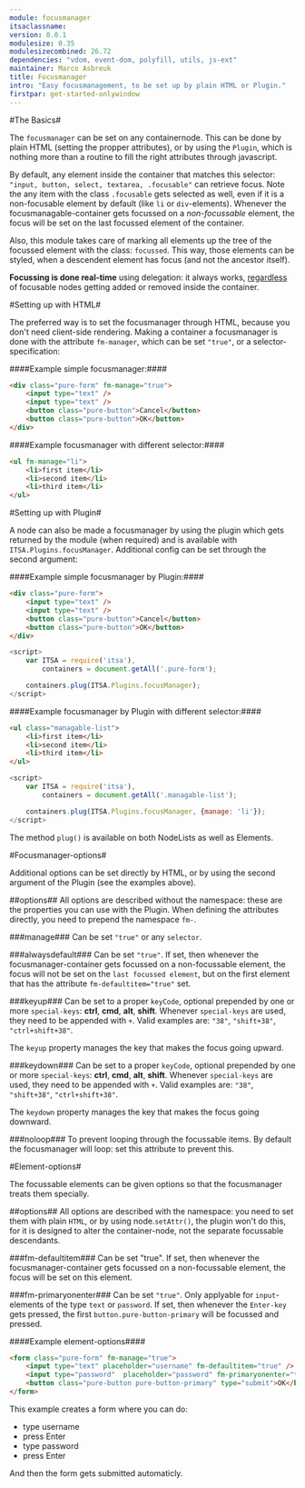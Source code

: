 ```yaml
---
module: focusmanager
itsaclassname:
version: 0.0.1
modulesize: 0.35
modulesizecombined: 26.72
dependencies: "vdom, event-dom, polyfill, utils, js-ext"
maintainer: Marco Asbreuk
title: Focusmanager
intro: "Easy focusmanagement, to be set up by plain HTML or Plugin."
firstpar: get-started-onlywindow
---
```




#The Basics#

The `focusmanager` can be set on any containernode. This can be done by plain HTML (setting the propper attributes), or by using the `Plugin`, which is nothing more than a routine to fill the right attributes through javascript.

By default, any element inside the container that matches this selector: `"input, button, select, textarea, .focusable"` can retrieve focus. Note the any item with the class `.focusable` gets selected as well, even if it is a non-focusable element by default (like `li` or `div`-elements). Whenever the focusmanagable-container gets focussed on a *non-focussable* element, the focus will be set on the last focussed element of the container.

Also, this module takes care of marking all elements up the tree of the focussed element with the class: `focussed`. This way, those elements can be styled, when a descendent element has focus (and not the ancestor itself).

<b>Focussing is done real-time</b> using delegation: it always works, <u>regardless</u> of focusable nodes getting added or removed inside the container.



#Setting up with HTML#

The preferred way is to set the focusmanager through HTML, because you don't need client-side rendering. Making a container a focusmanager is done with the attribute `fm-manager`, which can be set `"true"`, or a selector-specification:

####Example simple focusmanager:####
```html
<div class="pure-form" fm-manage="true">
    <input type="text" />
    <input type="text" />
    <button class="pure-button">Cancel</button>
    <button class="pure-button">OK</button>
</div>
```

####Example focusmanager with different selector:####
```html
<ul fm-manage="li">
    <li>first item</li>
    <li>second item</li>
    <li>third item</li>
</ul>
```



#Setting up with Plugin#

A node can also be made a focusmanager by using the plugin which gets returned by the module (when required) and is available with `ITSA.Plugins.focusManager`. Additional config can be set through the second argument:

####Example simple focusmanager by Plugin:####
```html
<div class="pure-form">
    <input type="text" />
    <input type="text" />
    <button class="pure-button">Cancel</button>
    <button class="pure-button">OK</button>
</div>
```

```js
<script>
    var ITSA = require('itsa'),
        containers = document.getAll('.pure-form');

    containers.plug(ITSA.Plugins.focusManager);
</script>
```

####Example focusmanager by Plugin with different selector:####
```html
<ul class="managable-list">
    <li>first item</li>
    <li>second item</li>
    <li>third item</li>
</ul>
```

```js
<script>
    var ITSA = require('itsa'),
        containers = document.getAll('.managable-list');

    containers.plug(ITSA.Plugins.focusManager, {manage: 'li'});
</script>
```

The method `plug()` is available on both NodeLists as well as Elements.



#Focusmanager-options#

Additional options can be set directly by HTML, or by using the second argument of the Plugin (see the examples above).

##options##
All options are described without the namespace: these are the properties you can use with the Plugin. When defining the attributes directly, you need to prepend the namespace `fm-`.

###manage###
Can be set `"true"` or any `selector`.

###alwaysdefault###
Can be set `"true"`. If set, then whenever the focusmanager-container gets focussed on a non-focussable element, the focus will not be set on the `last focussed element`, but on the first element that has the attribute `fm-defaultitem="true"` set.

###keyup###
Can be set to a proper `keyCode`, optional prepended by one or more `special-keys`: <b>ctrl</b>, <b>cmd</b>, <b>alt</b>, <b>shift</b>. Whenever `special-keys` are used, they need to be appended with `+`. Valid examples are: `"38"`, `"shift+38"`, `"ctrl+shift+38"`.

The `keyup` property manages the key that makes the focus going upward.

###keydown###
Can be set to a proper `keyCode`, optional prepended by one or more `special-keys`: <b>ctrl</b>, <b>cmd</b>, <b>alt</b>, <b>shift</b>. Whenever `special-keys` are used, they need to be appended with `+`. Valid examples are: `"38"`, `"shift+38"`, `"ctrl+shift+38"`.

The `keydown` property manages the key that makes the focus going downward.

###noloop###
To prevent looping through the focussable items. By default the focusmanager will loop: set this attribute to prevent this.



#Element-options#

The focussable elements can be given options so that the focusmanager treats them specially.

##options##
All options are described with the namespace: you need to set them with plain `HTML`, or by using node.`setAttr()`, the plugin won't do this, for it is designed to alter the container-node, not the separate focussable descendants.

###fm-defaultitem###
Can be set "true". If set, then whenever the focusmanager-container gets focussed on a non-focussable element, the focus will be set on this element.

###fm-primaryonenter###
Can be set `"true"`. Only applyable for `input`-elements of the type `text` or `password`. If set, then whenever the `Enter-key` gets pressed, the first `button.pure-button-primary` will be focussed and pressed.

####Example element-options####
```html
<form class="pure-form" fm-manage="true">
    <input type="text" placeholder="username" fm-defaultitem="true" />
    <input type="password"  placeholder="password" fm-primaryonenter="true"/>
    <button class="pure-button pure-button-primary" type="submit">OK</button>
</form>
```

This example creates a form where you can do:

* type username
* press Enter
* type password
* press Enter

And then the form gets submitted automaticly.